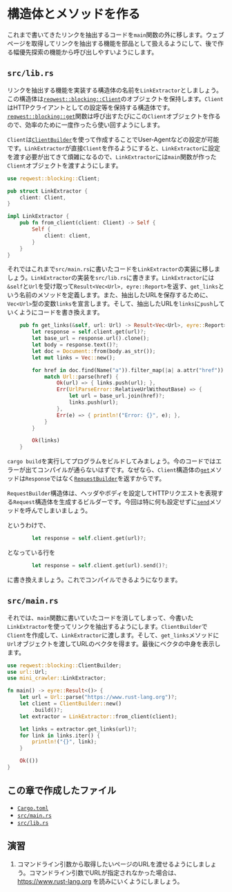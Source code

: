 # 構造体とメソッドを作る

これまで書いてきたリンクを抽出するコードを`main`関数の外に移します。ウェブページを取得してリンクを抽出する機能を部品として扱えるようにして、後で作る幅優先探索の機能から呼び出しやすいようにします。

## `src/lib.rs`

リンクを抽出する機能を実装する構造体の名前を`LinkExtractor`としましょう。この構造体は[`reqwest::blocking::Client`](https://docs.rs/reqwest/0.10.9/reqwest/blocking/struct.Client.html)のオブジェクトを保持します。`Client`はHTTPクライアントとしての設定等を保持する構造体です。[`reqwest::blocking::get`](https://docs.rs/reqwest/0.10.9/reqwest/blocking/fn.get.html)関数は呼び出すたびにこの`Client`オブジェクトを作るので、効率のために一度作ったら使い回すようにします。

`Client`は[`ClientBuilder`](https://docs.rs/reqwest/0.10.9/reqwest/blocking/struct.ClientBuilder.html)を使って作成することでUser-Agentなどの設定が可能です。`LinkExtractor`が直接`Client`を作るようにすると、`LinkExtractor`に設定を渡す必要が出てきて煩雑になるので、`LinkExtractor`には`main`関数が作った`Client`オブジェクトを渡すようにします。

```rust:src/lib.rs
use reqwest::blocking::Client;

pub struct LinkExtractor {
    client: Client,
}

impl LinkExtractor {
    pub fn from_client(client: Client) -> Self {
        Self {
            client: client,
        }
    }
}
```

それではこれまで`src/main.rs`に書いたコードを`LinkExtractor`の実装に移しましょう。`LinkExtractor`の実装を`src/lib.rs`に書きます。`LinkExtractor`には`&self`と`Url`を受け取って`Result<Vec<Url>, eyre::Report>`を返す、`get_links`という名前のメソッドを定義します。また、抽出したURLを保存するために、`Vec<Url>`型の変数`links`を宣言します。そして、抽出したURLを`links`に`push`していくようにコードを書き換えます。

```rust:src/lib.rs
    pub fn get_links(&self, url: Url) -> Result<Vec<Url>, eyre::Report> {
        let response = self.client.get(url)?;
        let base_url = response.url().clone();
        let body = response.text()?;
        let doc = Document::from(body.as_str());
        let mut links = Vec::new();

        for href in doc.find(Name("a")).filter_map(|a| a.attr("href")) {
            match Url::parse(href) {
                Ok(url) => { links.push(url); },
                Err(UrlParseError::RelativeUrlWithoutBase) => {
                    let url = base_url.join(href)?;
                    links.push(url);
                },
                Err(e) => { println!("Error: {}", e); },
            }
        }

        Ok(links)
    }
```

`cargo build`を実行してプログラムをビルドしてみましょう。今のコードではエラーが出てコンパイルが通らないはずです。なぜなら、`Client`構造体の[`get`](https://docs.rs/reqwest/0.10.9/reqwest/blocking/struct.Client.html#method.get)メソッドは`Response`ではなく[`RequestBuilder`](https://docs.rs/reqwest/0.10.9/reqwest/blocking/struct.RequestBuilder.html)を返すからです。

`RequestBuilder`構造体は、ヘッダやボディを設定してHTTPリクエストを表現する`Request`構造体を生成するビルダーです。今回は特に何も設定せずに[`send`](https://docs.rs/reqwest/0.10.9/reqwest/blocking/struct.RequestBuilder.html#method.send)メソッドを呼んでしまいましょう。

というわけで、
```rust
        let response = self.client.get(url)?;
```
となっている行を
```rust
        let response = self.client.get(url).send()?;
```
に書き換えましょう。これでコンパイルできるようになります。

## `src/main.rs`

それでは、`main`関数に書いていたコードを消してしまって、今書いた`LinkExtractor`を使ってリンクを抽出するようにします。`ClientBuilder`で`Client`を作成して、`LinkExtractor`に渡します。そして、`get_links`メソッドに`Url`オブジェクトを渡してURLのベクタを得ます。最後にベクタの中身を表示します。

```rust:src/main.rs
use reqwest::blocking::ClientBuilder;
use url::Url;
use mini_crawler::LinkExtractor;

fn main() -> eyre::Result<()> {
    let url = Url::parse("https://www.rust-lang.org")?;
    let client = ClientBuilder::new()
        .build()?;
    let extractor = LinkExtractor::from_client(client);

    let links = extractor.get_links(url)?;
    for link in links.iter() {
        println!("{}", link);
    }

    Ok(())
}
```

## この章で作成したファイル

- [`Cargo.toml`](https://github.com/ShotaroTsuji/mini-crawler/tree/v0.4.0)
- [`src/main.rs`](https://github.com/ShotaroTsuji/mini-crawler/blob/v0.4.0/src/main.rs)
- [`src/lib.rs`](https://github.com/ShotaroTsuji/mini-crawler/blob/v0.4.0/src/lib.rs)

## 演習

1. コマンドライン引数から取得したいページのURLを渡せるようにしましょう。コマンドライン引数でURLが指定されなかった場合は、https://www.rust-lang.org を読みにいくようにしましょう。
